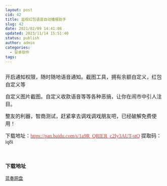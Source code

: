 ```yaml
---
layout: post
cid: 42
title: 监视红包语音自动播报助手
slug: 42
date: 2021/02/09 14:41:08
updated: 2023/11/14 15:51:40
status: publish
author: admin
categories: 
  - 安卓软件
tags: 
---
```



<div alt="潮男心博客 www.cnx0.com" >
				<p>
	<a class="pics" href="/upload/1/888552/images/20210209/20210209143280268026.png" rel="pics"><img src="http://www.aishoujizy.com/upload/1/888552/images/20210209/20210209143280268026.png" class="scrollLoading" data-url="/upload/1/888552/images/20210209/20210209143280268026.png" alt=""></a> 
</p>
<p>
	<span style='font-size:16px;font-family:"'>开启通知权限，随时随地语音通知。截图工具，拥有余额自定义，红包自定义等</span>
</p>
<p>
	<span style='font-size:16px;font-family:"'>自定义图片截图。自定义收款语音等等各种恶搞，让你在闹市中引人注目。</span>
</p>
<p>
	<span style='font-size:16px;font-family:"'>整友的利器，智商测试，赶紧拿去调戏调戏朋友吧，已经破解免费使用！</span>
</p>
<p>
	<span style="font-size:16px;"><span style="font-family:Microsoft YaHei;">下载地址：</span><a href="https://pan.baidu.com/s/1a9R_QRIER_c2Iy3AUT-stQ" target="_blank"><span style='color:#E53333;font-family:"'>https://pan.baidu.com/s/1a9R_QRIER_c2Iy3AUT-stQ</span></a><span style="font-family:Microsoft YaHei;">&#160;</span></span><span style='font-size:16px;font-family:"'>提取码：iq8i&#160;</span>
</p>
<p>
	<br></p>
<div id="fengexuxian"></div>
<div class="page-content-intro main-article"><div class="down-url-wrap"> 
<h3 class="tit">
<i class="ico"></i>下载地址</h3>
<a href="#down" onclick="window.open('https://asj.lanzous.com/iUb97lgki0f');return false;" class="sbtn" title=""><i class="ico"></i><i class="line"></i>蓝奏网盘</a> &#160;

</div></div>			</div>
			